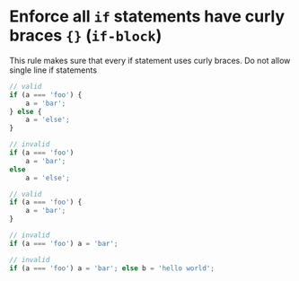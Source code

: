 # Enforce all `if` statements have curly braces `{}` (`if-block`)

This rule makes sure that every if statement uses curly braces. Do not allow single line if statements

```typescript
// valid
if (a === 'foo') { 
    a = 'bar';
} else {
    a = 'else';
}

// invalid
if (a === 'foo')
    a = 'bar';
else
    a = 'else';
```

```typescript
// valid
if (a === 'foo') { 
    a = 'bar';
}

// invalid
if (a === 'foo') a = 'bar';
```

```typescript
// invalid
if (a === 'foo') a = 'bar'; else b = 'hello world';
```